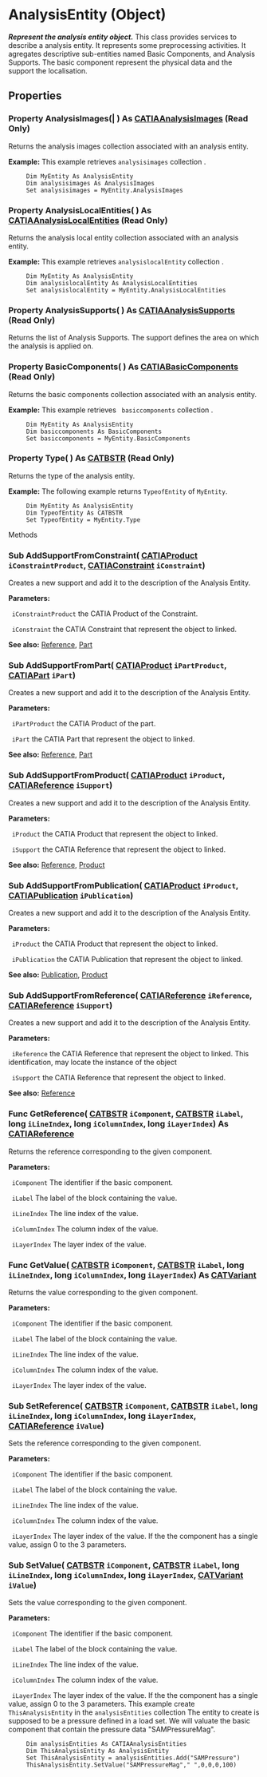 # AnalysisEntity (Object)

**_Represent the analysis entity object._**
This class provides services to describe a analysis entity. It represents some preprocessing activities.
It agregates descriptive sub-entities named Basic Components, and Analysis Supports.
The basic component represent the physical data and the support the localisation.

## Properties

### Property **AnalysisImages**(| ) As [CATIAAnalysisImages](../CATAnalysisInterfaces/interface_AnalysisImages_41938.md) (Read Only)

   Returns the analysis images collection associated with an analysis entity.

**Example:**     This example retrieves `analysisimages` collection .

```VBScript
     Dim MyEntity As AnalysisEntity
     Dim analysisimages As AnalysisImages
     Set analysisimages = MyEntity.AnalysisImages

```

### Property **AnalysisLocalEntities**( ) As [CATIAAnalysisLocalEntities](../CATAnalysisInterfaces/interface_AnalysisLocalEntities_93812.md) (Read Only)

   Returns the analysis local entity collection associated with an analysis entity.

**Example:**     This example retrieves `analysislocalEntity` collection .

```VBScript
     Dim MyEntity As AnalysisEntity
     Dim analysislocalEntity As AnalysisLocalEntities
     Set analysislocalEntity = MyEntity.AnalysisLocalEntities

```

### Property **AnalysisSupports**( ) As [CATIAAnalysisSupports](../CATAnalysisInterfaces/interface_AnalysisSupports_57596.md) (Read Only)

   Returns the list of Analysis Supports. The support defines the area on which the analysis is applied on.  
### Property **BasicComponents**( ) As [CATIABasicComponents](../CATAnalysisInterfaces/interface_BasicComponents_48940.md) (Read Only)

   Returns the basic components collection associated with an analysis entity.

**Example:**     This example retrieves ` basiccomponents` collection .

```VBScript
     Dim MyEntity As AnalysisEntity
     Dim basiccomponents As BasicComponents
     Set basiccomponents = MyEntity.BasicComponents

```

### Property **Type**( ) As [CATBSTR](../System/typedef_CATBSTR_8129.md) (Read Only)

   Returns the type of the analysis entity.

**Example:**     The following example returns `TypeofEntity` of `MyEntity`.

```VBScript
     Dim MyEntity As AnalysisEntity
     Dim TypeofEntity As CATBSTR
     Set TypeofEntity = MyEntity.Type

```

Methods

### Sub **AddSupportFromConstraint**( [CATIAProduct](../ProductStructureInterfaces/interface_Product_11223.md)  `iConstraintProduct`,  [CATIAConstraint](../MecModInterfaces/interface_Constraint_22634.md)  `iConstraint`)

   Creates a new support and add it to the description of the Analysis Entity.

**Parameters:**

` iConstraintProduct`      the CATIA Product of the Constraint.

` iConstraint`      the CATIA Constraint that represent the object to linked.

**See also:**      [Reference](../InfInterfaces/interface_Reference_17481.md), [Part](../MecModInterfaces/interface_Part_3788.md) 
### Sub **AddSupportFromPart**( [CATIAProduct](../ProductStructureInterfaces/interface_Product_11223.md)  `iPartProduct`,  [CATIAPart](../MecModInterfaces/interface_Part_3788.md)  `iPart`)

   Creates a new support and add it to the description of the Analysis Entity.

**Parameters:**

` iPartProduct`      the CATIA Product of the part.

` iPart`      the CATIA Part that represent the object to linked.

**See also:**      [Reference](../InfInterfaces/interface_Reference_17481.md), [Part](../MecModInterfaces/interface_Part_3788.md) 
### Sub **AddSupportFromProduct**( [CATIAProduct](../ProductStructureInterfaces/interface_Product_11223.md)  `iProduct`,  [CATIAReference](../InfInterfaces/interface_Reference_17481.md)  `iSupport`)

   Creates a new support and add it to the description of the Analysis Entity.

**Parameters:**

` iProduct`      the CATIA Product that represent the object to linked.

` iSupport`      the CATIA Reference that represent the object to linked.

**See also:**      [Reference](../InfInterfaces/interface_Reference_17481.md), [Product](../ProductStructureInterfaces/interface_Product_11223.md) 
### Sub **AddSupportFromPublication**( [CATIAProduct](../ProductStructureInterfaces/interface_Product_11223.md)  `iProduct`,  [CATIAPublication](../ProductStructureInterfaces/interface_Publication_26668.md)  `iPublication`)

   Creates a new support and add it to the description of the Analysis Entity.

**Parameters:**

` iProduct`      the CATIA Product that represent the object to linked.

` iPublication`      the CATIA Publication that represent the object to linked.

**See also:**      [Publication](../ProductStructureInterfaces/interface_Publication_26668.md), [Product](../ProductStructureInterfaces/interface_Product_11223.md) 
### Sub **AddSupportFromReference**( [CATIAReference](../InfInterfaces/interface_Reference_17481.md)  `iReference`,  [CATIAReference](../InfInterfaces/interface_Reference_17481.md)  `iSupport`)

   Creates a new support and add it to the description of the Analysis Entity.

**Parameters:**

` iReference`      the CATIA Reference that represent the object to linked. This identification, may locate the instance of the object

` iSupport`      the CATIA Reference that represent the object to linked.

**See also:**      [Reference](../InfInterfaces/interface_Reference_17481.md) 
### Func **GetReference**( [CATBSTR](../System/typedef_CATBSTR_8129.md)  `iComponent`,  [CATBSTR](../System/typedef_CATBSTR_8129.md)  `iLabel`,  long  `iLineIndex`,  long  `iColumnIndex`,  long  `iLayerIndex`) As [CATIAReference](../InfInterfaces/interface_Reference_17481.md)

   Returns the reference corresponding to the given component.

**Parameters:**

` iComponent`      The identifier if the basic component.

` iLabel`      The label of the block containing the value.

` iLineIndex`      The line index of the value.

` iColumnIndex`      The column index of the value.

` iLayerIndex`      The layer index of the value.

### Func **GetValue**( [CATBSTR](../System/typedef_CATBSTR_8129.md)  `iComponent`,  [CATBSTR](../System/typedef_CATBSTR_8129.md)  `iLabel`,  long  `iLineIndex`,  long  `iColumnIndex`,  long  `iLayerIndex`) As [CATVariant](../System/typedef_CATVariant_20656.md)

   Returns the value corresponding to the given component.

**Parameters:**

` iComponent`      The identifier if the basic component.

` iLabel`      The label of the block containing the value.

` iLineIndex`      The line index of the value.

` iColumnIndex`      The column index of the value.

` iLayerIndex`      The layer index of the value.

### Sub **SetReference**( [CATBSTR](../System/typedef_CATBSTR_8129.md)  `iComponent`,  [CATBSTR](../System/typedef_CATBSTR_8129.md)  `iLabel`,  long  `iLineIndex`,  long  `iColumnIndex`,  long  `iLayerIndex`,  [CATIAReference](../InfInterfaces/interface_Reference_17481.md)  `iValue`)

   Sets the reference corresponding to the given component.

**Parameters:**

` iComponent`      The identifier if the basic component.

` iLabel`      The label of the block containing the value.

` iLineIndex`      The line index of the value.

` iColumnIndex`      The column index of the value.

` iLayerIndex`      The layer index of the value.
If the the component has a single value, assign 0 to the 3 parameters.

### Sub **SetValue**( [CATBSTR](../System/typedef_CATBSTR_8129.md)  `iComponent`,  [CATBSTR](../System/typedef_CATBSTR_8129.md)  `iLabel`,  long  `iLineIndex`,  long  `iColumnIndex`,  long  `iLayerIndex`,  [CATVariant](../System/typedef_CATVariant_20656.md)  `iValue`)

   Sets the value corresponding to the given component.

**Parameters:**

` iComponent`      The identifier if the basic component.

` iLabel`      The label of the block containing the value.

` iLineIndex`      The line index of the value.

` iColumnIndex`      The column index of the value.

` iLayerIndex`      The layer index of the value.
If the the component has a single value, assign 0 to the 3 parameters.  This example create `ThisAnalysisEntity` in the `analysisEntities` collection
The entity to create is supposed to be a pressure defined in a load set. We
will valuate the basic component that contain the pressure data "SAMPressureMag".

```VBScript
     Dim analysisEntities As CATIAAnalysisEntities
     Dim ThisAnalysisEntity As AnalysisEntity
     Set ThisAnalysisEntity = analysisEntities.Add("SAMPressure")
     ThisAnalysisEntity.SetValue("SAMPressureMag"," ",0,0,0,100)

```